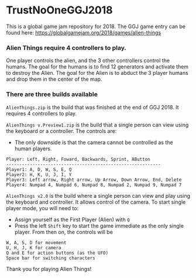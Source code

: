 # TrustNoOneGGJ2018
This is a global game jam repository for 2018.
The GGJ game entry can be found here:
https://globalgamejam.org/2018/games/alien-things

### Alien Things require 4 controllers to play.
One player controls the alien, and the 3 other controllers control the humans.
The goal for the humans is to find 12 generators and activate them to destroy the Alien.
The goal for the Alien is to abduct the 3 player humans and drop them in the center of the map.


### There are three builds available
`AlienThings.zip` is the build that was finished at the end of GGJ 2018. It requires 4 controllers to play.


`AlienThings v.Preview1.zip` is the build that a single person can view using the keyboard or a controller. The controls are:
- The only downside is that the camera cannot be controlled as the human players.
```
Player: Left, Right, Foward, Backwards, Sprint, AButton
-----------------------------------------------------------
Player1: A, D, W, S, E, Q
Player2: H, K, U, J, I, Y
Player3: Left arrow, Right arrow, Up Arrow, Down Arrow, End, Delete
Player4: Numpad 4, Numpad 6, Numpad 8, Numpad 2, Numpad 9, Numpad 7
```

`AlienThings v2.0` is the build where a single person can view and play using the keyboard and controller. It allows control of the camera. To start single player mode, you will need to:
- Assign yourself as the First Player (Alien) with `Q`
- Press the left `Shift` key to start the game immediate as the only single player.
From then on, the controls will be
```
W, A, S, D for movement
U, H, J, K for camera
Q and E for action buttons (as the UFO)
Space bar for switching characters
```

Thank you for playing Alien Things!